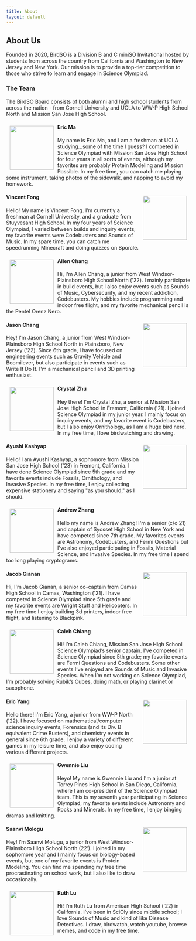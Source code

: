 ```yaml
---
title: About
layout: default
---
```


## About Us

Founded in 2020, BirdSO is a Division B and C miniSO Invitational hosted by students from across the country from California and Washington to New Jersey and New York. Our mission is to provide a top-tier competition to those who strive to learn and engage in Science Olympiad.

### The Team
The BirdSO Board consists of both alumni and high school students from across the nation - from Cornell University and UCLA to WW-P High School North and Mission San Jose High School.

<img align="left" width="120" height="120" style="margin: 10px 10px 10px 10px" src="https://cdn.discordapp.com/avatars/241029640469217281/40c4f954ba1eab3ad21dda0d3c0fbb3a.png?size=256">

#### Eric Ma
My name is Eric Ma, and I am a freshman at UCLA studying...some of the time I guess? I competed in Science Olympiad with Mission San Jose High School for four years in all sorts of events, although my favorites are probably Protein Modeling and Mission Possible. In my free time, you can catch me playing some instrument, taking photos of the sidewalk, and napping to avoid my homework.
  
<img align="right" width="120" height="120" style="margin: 10px 10px 10px 10px" src="https://cdn.discordapp.com/avatars/215818609065197569/c5e127c7cd4165bea246b1f315316219.png">

#### Vincent Fong
Hello! My name is Vincent Fong. I’m currently a freshman at Cornell University, and a graduate from Stuyvesant High School. In my four years of Science Olympiad, I varied between builds and inquiry events; my favorite events were Codebusters and Sounds of Music. In my spare time, you can catch me speedrunning Minecraft and doing quizzes on Sporcle.

<img align="left" width="120" height="120" style="margin: 10px 10px 10px 10px" src="https://cdn.discordapp.com/avatars/357337245318905856/217a12479f08a3cec699f2c1fcdc8a7f.png">

#### Allen Chang
Hi, I'm Allen Chang, a junior from West Windsor-Plainsboro High School North ('22). I mainly participate in build events, but I also enjoy events such as Sounds of Music, Cybersecurity, and my recent addiction, Codebusters. My hobbies include programming and indoor free flight, and my favorite mechanical pencil is the Pentel Orenz Nero.

<img align="right" width="120" height="120" style="margin: 10px 10px 10px 10px" src="https://cdn.discordapp.com/avatars/357356251107295233/c4465ad5465b503f00eb7d0c448e58a3.png">

#### Jason Chang
Hey! I'm Jason Chang, a junior from West Windsor-Plainsboro High School North in Plainsboro, New Jersey ('22). Since 6th grade, I have focused on engineering events such as Gravity Vehicle and Boomilever, but also participate in events such as Write It Do It. I'm a mechanical pencil and 3D printing enthusiast.

<img align="left" width="120" height="120" style="margin: 10px 10px 10px 10px" src="https://cdn.discordapp.com/avatars/224017091458629632/a275c0e5713f1938c88144720b110a58.png">

#### Crystal Zhu
Hey there! I'm Crystal Zhu, a senior at Mission San Jose High School in Fremont, California ('21). I joined Science Olympiad in my junior year. I mainly focus on inquiry events, and my favorite event is Codebusters, but I also enjoy Ornithology, as I am a huge bird nerd. In my free time, I love birdwatching and drawing.

<img align="right" width="120" height="120" style="margin: 10px 10px 10px 10px" src="https://cdn.discordapp.com/avatars/562760141141966879/8b8cfe460cfb4a177c4b5cfe5ed2186f.png">

#### Ayushi Kashyap
Hello! I am Ayushi Kashyap, a sophomore from Mission San Jose High School ('23) in Fremont, California. I have done Science Olympiad since 5th grade and my favorite events include Fossils, Ornithology, and Invasive Species. In my free time, I enjoy collecting expensive stationery and saying "as you should," as I should.

<img align="left" width="120" height="120" style="margin: 10px 10px 10px 10px" src="https://cdn.discordapp.com/attachments/788658199455727648/788967123498041354/125287967_851668988920737_7912900640515972232_n.png">

#### Andrew Zhang
Hello my name is Andrew Zhang! I'm a senior (c/o 21) and captain of Syosset High School in New York and have competed since 7th grade. My favorites events are Astronomy, Codebusters, and Fermi Questions but I've also enjoyed participating in Fossils, Material Science, and Invasive Species. In my free time I spend too long playing cryptograms.

<img align="right" width="120" height="120" style="margin: 10px 10px 10px 10px" src="https://cdn.discordapp.com/avatars/195677759173820416/e2e6d7553836f003cb096d379daf502b.png">

#### Jacob Gianan
Hi, I'm Jacob Gianan, a senior co-captain from Camas High School in Camas, Washington ('21). I have competed in Science Olympiad since 5th grade and my favorite events are Wright Stuff and Helicopters. In my free time I enjoy building 3d printers, indoor free flight, and listening to Blackpink.

<img align="left" width="120" height="120" style="margin: 10px 10px 10px 10px" src="https://cdn.discordapp.com/avatars/197856248182472704/3671e91ebe771216ae15f0d0cd5a0b1d.png">

#### Caleb Chiang
Hi! I’m Caleb Chiang, Mission San Jose High School Science Olympiad’s senior captain. I’ve competed in Science Olympiad since 5th grade; my favorite events are Fermi Questions and Codebusters. Some other events I’ve enjoyed are Sounds of Music and Invasive Species. When I’m not working on Science Olympiad, I’m probably solving Rubik’s Cubes, doing math, or playing clarinet or saxophone.

<img align="right" width="120" height="120" style="margin: 10px 10px 10px 10px" src="https://cdn.discordapp.com/avatars/248953835899322370/5ac70a0d80cd7f81d3659b664e06f8be.png">

#### Eric Yang
Hello there! I'm Eric Yang, a junior from WW-P North ('22). I have focused on mathematical/computer science inquiry events, Forensics (and its Div. B equivalent Crime Busters), and chemistry events in general since 6th grade. I enjoy a variety of different games in my leisure time, and also enjoy coding various different projects.

<img align="left" width="120" height="120" style="margin: 10px 10px 10px 10px" src="https://cdn.discordapp.com/avatars/286721929652731914/1acbd840b93103af21b1007c22f5e9e2.png">

#### Gwennie Liu
Heyo! My name is Gwennie Liu and I'm a junior at Torrey Pines High School in San Diego, California, where I am co-president of the Science Olympiad team. This is my seventh year participating in Science Olympiad; my favorite events include Astronomy and Rocks and Minerals. In my free time, I enjoy binging dramas and knitting.

<img align="right" width="120" height="120" style="margin: 10px 10px 10px 10px" src="https://cdn.discordapp.com/attachments/788658199455727648/788966452115931156/hummingbird_santa.png">

#### Saanvi Mologu
Hey! I’m Saanvi Molugu, a junior from West Windsor-Plainsboro High School North (22’). I joined in my sophomore year and I mainly focus on biology-based events, but one of my favorite events is Protein Modeling. You can find me spending my free time procrastinating on school work, but I also like to draw occasionally.

<img align="left" width="120" height="120" style="margin: 10px 10px 10px 10px" src="https://cdn.discordapp.com/avatars/441400427137859594/c9f6584ba4031651080b7c8f8384bc5d.png">

#### Ruth Lu
Hi! I’m Ruth Lu from American High School (‘22) in California. I’ve been in SciOly since middle school; I love Sounds of Music and kind of like Disease Detectives. I draw, birdwatch, watch youtube, browse memes, and code in my free time.

